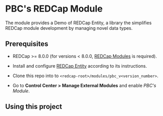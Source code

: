 # PBC's REDCap Module

The module provides a Demo of REDCap Entity, a library the simplifies REDCap module development by managing novel data types.


## Prerequisites
- REDCap >= 8.0.0 (for versions < 8.0.0, [REDCap Modules](https://github.com/vanderbilt/redcap-external-modules) is required).

- Install and configure [REDCap Entity](https://github.com/ctsit/redcap_entity) according to its instructions.
- Clone this repo into to `<redcap-root>/modules/pbc_v<version_number>`.
- Go to **Control Center > Manage External Modules** and enable _PBC's Module_.


## Using this project

